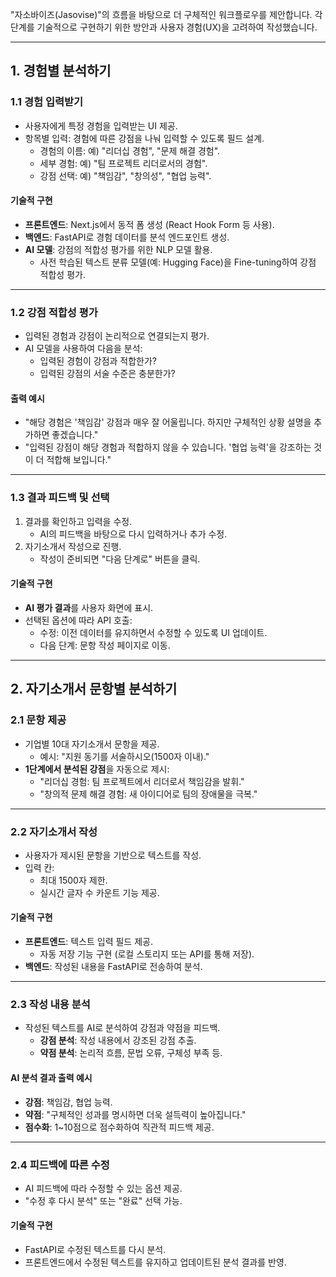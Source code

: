 "자소바이즈(Jasovise)"의 흐름을 바탕으로 더 구체적인 워크플로우를 제안합니다.
각 단계를 기술적으로 구현하기 위한 방안과 사용자 경험(UX)을 고려하여 작성했습니다.

---

## **1. 경험별 분석하기**

### **1.1 경험 입력받기**

- 사용자에게 특정 경험을 입력받는 UI 제공.
- 항목별 입력: 경험에 따른 강점을 나눠 입력할 수 있도록 필드 설계.
  - 경험의 이름: 예) "리더십 경험", "문제 해결 경험".
  - 세부 경험: 예) "팀 프로젝트 리더로서의 경험".
  - 강점 선택: 예) "책임감", "창의성", "협업 능력".

#### **기술적 구현**

- **프론트엔드**: Next.js에서 동적 폼 생성 (React Hook Form 등 사용).
- **백엔드**: FastAPI로 경험 데이터를 분석 엔드포인트 생성.
- **AI 모델**: 강점의 적합성 평가를 위한 NLP 모델 활용.
  - 사전 학습된 텍스트 분류 모델(예: Hugging Face)을 Fine-tuning하여 강점 적합성 평가.

---

### **1.2 강점 적합성 평가**

- 입력된 경험과 강점이 논리적으로 연결되는지 평가.
- AI 모델을 사용하여 다음을 분석:
  - 입력된 경험이 강점과 적합한가?
  - 입력된 강점의 서술 수준은 충분한가?

#### **출력 예시**

- "해당 경험은 '책임감' 강점과 매우 잘 어울립니다. 하지만 구체적인 상황 설명을 추가하면 좋겠습니다."
- "입력된 강점이 해당 경험과 적합하지 않을 수 있습니다. '협업 능력'을 강조하는 것이 더 적합해 보입니다."

---

### **1.3 결과 피드백 및 선택**

1. 결과를 확인하고 입력을 수정.
   - AI의 피드백을 바탕으로 다시 입력하거나 추가 수정.
2. 자기소개서 작성으로 진행.
   - 작성이 준비되면 "다음 단계로" 버튼을 클릭.

#### **기술적 구현**

- **AI 평가 결과**를 사용자 화면에 표시.
- 선택된 옵션에 따라 API 호출:
  - 수정: 이전 데이터를 유지하면서 수정할 수 있도록 UI 업데이트.
  - 다음 단계: 문항 작성 페이지로 이동.

---

## **2. 자기소개서 문항별 분석하기**

### **2.1 문항 제공**

- 기업별 10대 자기소개서 문항을 제공.
  - 예시: "지원 동기를 서술하시오(1500자 이내)."
- **1단계에서 분석된 강점**을 자동으로 제시:
  - "리더십 경험: 팀 프로젝트에서 리더로서 책임감을 발휘."
  - "창의적 문제 해결 경험: 새 아이디어로 팀의 장애물을 극복."

---

### **2.2 자기소개서 작성**

- 사용자가 제시된 문항을 기반으로 텍스트를 작성.
- 입력 칸:
  - 최대 1500자 제한.
  - 실시간 글자 수 카운트 기능 제공.

#### **기술적 구현**

- **프론트엔드**: 텍스트 입력 필드 제공.
  - 자동 저장 기능 구현 (로컬 스토리지 또는 API를 통해 저장).
- **백엔드**: 작성된 내용을 FastAPI로 전송하여 분석.

---

### **2.3 작성 내용 분석**

- 작성된 텍스트를 AI로 분석하여 강점과 약점을 피드백.
  - **강점 분석**: 작성 내용에서 강조된 강점 추출.
  - **약점 분석**: 논리적 흐름, 문법 오류, 구체성 부족 등.

#### **AI 분석 결과 출력 예시**

- **강점**: 책임감, 협업 능력.
- **약점**: "구체적인 성과를 명시하면 더욱 설득력이 높아집니다."
- **점수화**: 1~10점으로 점수화하여 직관적 피드백 제공.

---

### **2.4 피드백에 따른 수정**

- AI 피드백에 따라 수정할 수 있는 옵션 제공.
- "수정 후 다시 분석" 또는 "완료" 선택 가능.

#### **기술적 구현**

- FastAPI로 수정된 텍스트를 다시 분석.
- 프론트엔드에서 수정된 텍스트를 유지하고 업데이트된 분석 결과를 반영.
